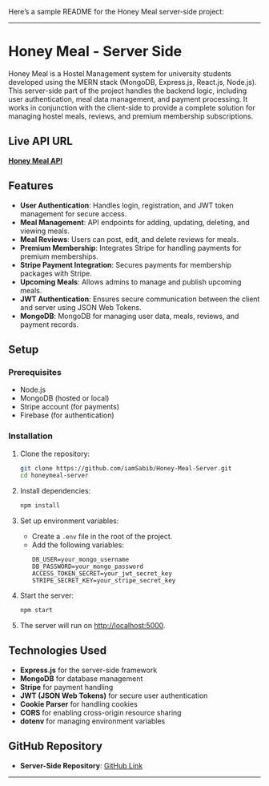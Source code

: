 Here’s a sample README for the Honey Meal server-side project:

---

# Honey Meal - Server Side

Honey Meal is a Hostel Management system for university students developed using the MERN stack (MongoDB, Express.js, React.js, Node.js). This server-side part of the project handles the backend logic, including user authentication, meal data management, and payment processing. It works in conjunction with the client-side to provide a complete solution for managing hostel meals, reviews, and premium membership subscriptions.


## Live API URL
[**Honey Meal API**](https://honey-meal-server.vercel.app/)

## Features
- **User Authentication**: Handles login, registration, and JWT token management for secure access.
- **Meal Management**: API endpoints for adding, updating, deleting, and viewing meals.
- **Meal Reviews**: Users can post, edit, and delete reviews for meals.
- **Premium Membership**: Integrates Stripe for handling payments for premium memberships.
- **Stripe Payment Integration**: Secures payments for membership packages with Stripe.
- **Upcoming Meals**: Allows admins to manage and publish upcoming meals.
- **JWT Authentication**: Ensures secure communication between the client and server using JSON Web Tokens.
- **MongoDB**: MongoDB for managing user data, meals, reviews, and payment records.

## Setup

### Prerequisites
- Node.js
- MongoDB (hosted or local)
- Stripe account (for payments)
- Firebase (for authentication)

### Installation
1. Clone the repository:
   ```bash
   git clone https://github.com/iamSabib/Honey-Meal-Server.git
   cd honeymeal-server
   ```
   
2. Install dependencies:
   ```bash
   npm install
   ```

3. Set up environment variables:
   - Create a `.env` file in the root of the project.
   - Add the following variables:
     ```env
     DB_USER=your_mongo_username
     DB_PASSWORD=your_mongo_password
     ACCESS_TOKEN_SECRET=your_jwt_secret_key
     STRIPE_SECRET_KEY=your_stripe_secret_key
     ```

4. Start the server:
   ```bash
   npm start
   ```

5. The server will run on [http://localhost:5000](http://localhost:5000).

## Technologies Used
- **Express.js** for the server-side framework
- **MongoDB** for database management
- **Stripe** for payment handling
- **JWT (JSON Web Tokens)** for secure user authentication
- **Cookie Parser** for handling cookies
- **CORS** for enabling cross-origin resource sharing
- **dotenv** for managing environment variables

## GitHub Repository
- **Server-Side Repository**: [GitHub Link](https://github.com/iamSabib/Honey-Meal-Server)

---
